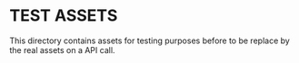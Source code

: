 # TEST ASSETS

This directory contains assets for testing purposes before to be replace by the real assets on a API call.